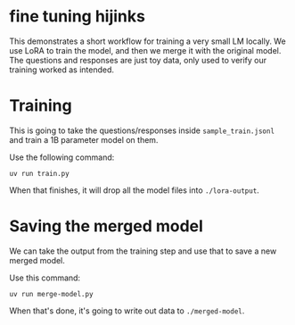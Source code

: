 # fine tuning hijinks

This demonstrates a short workflow for training a very small LM locally. We use LoRA to train the model, and then we merge it with the original model. The questions and responses are just toy data, only used to verify our training worked as intended.

# Training

This is going to take the questions/responses inside `sample_train.jsonl` and train a 1B parameter model on them.

Use the following command:

```
uv run train.py
```

When that finishes, it will drop all the model files into `./lora-output`. 

# Saving the merged model

We can take the output from the training step and use that to save a new merged model.

Use this command:

```
uv run merge-model.py
```

When that's done, it's going to write out data to `./merged-model`.


